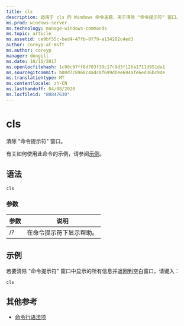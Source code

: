 ```yaml
---
title: cls
description: 适用于 cls 的 Windows 命令主题，用于清除 "命令提示符" 窗口。
ms.prod: windows-server
ms.technology: manage-windows-commands
ms.topic: article
ms.assetid: ce9bf55c-bed4-47fb-8f79-a134202c4ed3
author: coreyp-at-msft
ms.author: coreyp
manager: dongill
ms.date: 10/16/2017
ms.openlocfilehash: 1c00c97ff8d703f30c17c9d3f126a1711d951da1
ms.sourcegitcommit: b00d7c8968c4adc8f699dbee694afe6ed36bc9de
ms.translationtype: MT
ms.contentlocale: zh-CN
ms.lasthandoff: 04/08/2020
ms.locfileid: "80847630"
---
```

# <a name="cls"></a>cls

清除 "命令提示符" 窗口。

有关如何使用此命令的示例，请参阅[示例](#BKMK_examples)。

## <a name="syntax"></a>语法

```
cls
```

### <a name="parameters"></a>参数

|参数|说明|
|---------|-----------|
|/?|在命令提示符下显示帮助。|

## <a name="examples"></a><a name=BKMK_examples></a>示例

若要清除 "命令提示符" 窗口中显示的所有信息并返回到空白窗口，请键入：
```
cls 
```

## <a name="additional-references"></a>其他参考

- [命令行语法项](command-line-syntax-key.md)